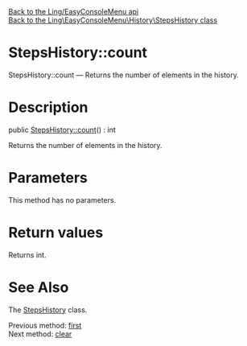 [Back to the Ling/EasyConsoleMenu api](https://github.com/lingtalfi/EasyConsoleMenu/blob/master/doc/api/Ling/EasyConsoleMenu.md)<br>
[Back to the Ling\EasyConsoleMenu\History\StepsHistory class](https://github.com/lingtalfi/EasyConsoleMenu/blob/master/doc/api/Ling/EasyConsoleMenu/History/StepsHistory.md)


StepsHistory::count
================



StepsHistory::count — Returns the number of elements in the history.




Description
================


public [StepsHistory::count](https://github.com/lingtalfi/EasyConsoleMenu/blob/master/doc/api/Ling/EasyConsoleMenu/History/StepsHistory/count.md)() : int




Returns the number of elements in the history.




Parameters
================

This method has no parameters.


Return values
================

Returns int.








See Also
================

The [StepsHistory](https://github.com/lingtalfi/EasyConsoleMenu/blob/master/doc/api/Ling/EasyConsoleMenu/History/StepsHistory.md) class.

Previous method: [first](https://github.com/lingtalfi/EasyConsoleMenu/blob/master/doc/api/Ling/EasyConsoleMenu/History/StepsHistory/first.md)<br>Next method: [clear](https://github.com/lingtalfi/EasyConsoleMenu/blob/master/doc/api/Ling/EasyConsoleMenu/History/StepsHistory/clear.md)<br>

